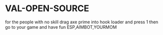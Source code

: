 # VAL-OPEN-SOURCE
for the people with no skill
drag axe prime into hook loader and press 1 then go to your game and have fun
ESP,AIMBOT,YOURMOM
